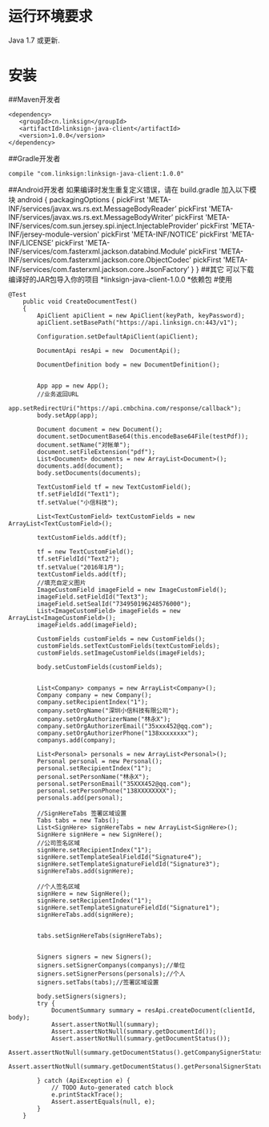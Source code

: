 # 运行环境要求
Java 1.7 或更新.

# 安装
##Maven开发者
```
<dependency>
   <groupId>cn.linksign</groupId>
   <artifactId>linksign-java-client</artifactId>
   <version>1.0.0</version>
</dependency>
```
##Gradle开发者
```
compile "com.linksign:linksign-java-client:1.0.0"
```
##Android开发者
如果编译时发生重复定义错误，请在 build.gradle 加入以下模块
android {
   packagingOptions {
      pickFirst 'META-INF/services/javax.ws.rs.ext.MessageBodyReader’
      pickFirst 'META-INF/services/javax.ws.rs.ext.MessageBodyWriter’
      pickFirst 'META-INF/services/com.sun.jersey.spi.inject.InjectableProvider’
      pickFirst 'META-INF/jersey-module-version' pickFirst 'META-INF/NOTICE’
      pickFirst 'META-INF/LICENSE’
      pickFirst 'META-INF/services/com.fasterxml.jackson.databind.Module’
      pickFirst 'META-INF/services/com.fasterxml.jackson.core.ObjectCodec’
      pickFirst 'META-INF/services/com.fasterxml.jackson.core.JsonFactory’
   }
}
##其它
可以下载编译好的JAR包导入你的项目
*linksign-java-client-1.0.0
*依赖包
#使用
```
@Test
    public void CreateDocumentTest()
    {
    	ApiClient apiClient = new ApiClient(keyPath, keyPassword);
		apiClient.setBasePath("https://api.linksign.cn:443/v1");
		
		Configuration.setDefaultApiClient(apiClient);
		
		DocumentApi resApi = new  DocumentApi();
		
		DocumentDefinition body = new DocumentDefinition();
		
	
		App app = new App();
		//业务返回URL
		app.setRedirectUri("https://api.cmbchina.com/response/callback"); 
		body.setApp(app);
		
		Document document = new Document();
		document.setDocumentBase64(this.encodeBase64File(testPdf));
		document.setName("对帐单");
		document.setFileExtension("pdf");
		List<Document> documents = new ArrayList<Document>();
		documents.add(document);
		body.setDocuments(documents);
		
		TextCustomField tf = new TextCustomField();
		tf.setFieldId("Text1");
		tf.setValue("小信科技");
		
		List<TextCustomField> textCustomFields = new ArrayList<TextCustomField>();

		textCustomFields.add(tf);
		
		tf = new TextCustomField();
		tf.setFieldId("Text2");
		tf.setValue("2016年1月");
		textCustomFields.add(tf);
		//填充自定义图片
		ImageCustomField imageField = new ImageCustomField();
		imageField.setFieldId("Text3");
		imageField.setSealId("734950196248576000");
		List<ImageCustomField> imageFields = new ArrayList<ImageCustomField>();
		imageFields.add(imageField);
		
		CustomFields customFields = new CustomFields();
		customFields.setTextCustomFields(textCustomFields);
		customFields.setImageCustomFields(imageFields);
		
		body.setCustomFields(customFields);
 		
		
		List<Company> companys = new ArrayList<Company>();
		Company company = new Company();
		company.setRecipientIndex("1");
		company.setOrgName("深圳小信科技有限公司");
		company.setOrgAuthorizerName("林永X");
		company.setOrgAuthorizerEmail("35xxx452@qq.com");
		company.setOrgAuthorizerPhone("138xxxxxxxx");
		companys.add(company);
		
		List<Personal> personals = new ArrayList<Personal>();
		Personal personal = new Personal();
		personal.setRecipientIndex("1");
		personal.setPersonName("林永X"); 
		personal.setPersonEmail("35XXX452@qq.com");
		personal.setPersonPhone("138XXXXXXXX");
		personals.add(personal);
		
		//SignHereTabs 签署区域设置
		Tabs tabs = new Tabs();
		List<SignHere> signHereTabs = new ArrayList<SignHere>();
		SignHere signHere = new SignHere();
		//公司签名区域
		signHere.setRecipientIndex("1");
		signHere.setTemplateSealFieldId("Signature4");
		signHere.setTemplateSignatureFieldId("Signature3");
		signHereTabs.add(signHere);

		//个人签名区域
		signHere = new SignHere();
		signHere.setRecipientIndex("1");
 		signHere.setTemplateSignatureFieldId("Signature1");		
		signHereTabs.add(signHere);
		
		
		tabs.setSignHereTabs(signHereTabs);
		
		
		Signers signers = new Signers();
		signers.setSignerCompanys(companys);//单位
		signers.setSignerPersons(personals);//个人
		signers.setTabs(tabs);//签署区域设置
		
 		body.setSigners(signers);
		try {
			DocumentSummary summary = resApi.createDocument(clientId, body);
			Assert.assertNotNull(summary);
			Assert.assertNotNull(summary.getDocumentId());
			Assert.assertNotNull(summary.getDocumentStatus());
			Assert.assertNotNull(summary.getDocumentStatus().getCompanySignerStatus());
			Assert.assertNotNull(summary.getDocumentStatus().getPersonalSignerStatus());

		} catch (ApiException e) {
			// TODO Auto-generated catch block
			e.printStackTrace();
			Assert.assertEquals(null, e);
		}
    }
```
